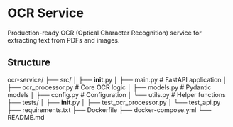 # OCR Service

Production-ready OCR (Optical Character Recognition) service for extracting text from PDFs and images.

## Structure

ocr-service/
├── src/
│   ├── __init__.py
│   ├── main.py              # FastAPI application
│   ├── ocr_processor.py     # Core OCR logic
│   ├── models.py            # Pydantic models
│   ├── config.py            # Configuration
│   └── utils.py             # Helper functions
├── tests/
│   ├── __init__.py
│   ├── test_ocr_processor.py
│   └── test_api.py
├── requirements.txt
├── Dockerfile
├── docker-compose.yml
└── README.md
